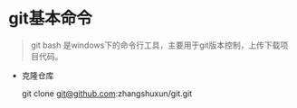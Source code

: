 # git基本命令

> git bash 是windows下的命令行工具，主要用于git版本控制，上传下载项目代码。

* 克隆仓库

  git clone git@github.com:zhangshuxun/git.git

